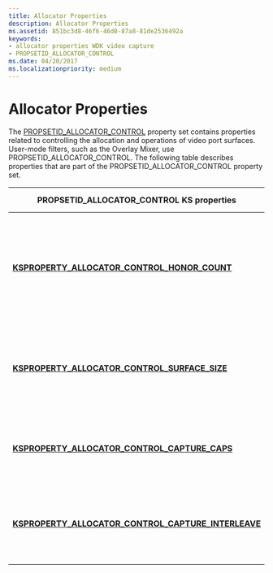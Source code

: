 ```yaml
---
title: Allocator Properties
description: Allocator Properties
ms.assetid: 851bc3d8-46f6-46d0-87a8-81de2536492a
keywords:
- allocator properties WDK video capture
- PROPSETID_ALLOCATOR_CONTROL
ms.date: 04/20/2017
ms.localizationpriority: medium
---
```


# Allocator Properties


The [PROPSETID\_ALLOCATOR\_CONTROL](https://msdn.microsoft.com/library/windows/hardware/ff567792) property set contains properties related to controlling the allocation and operations of video port surfaces. User-mode filters, such as the Overlay Mixer, use PROPSETID\_ALLOCATOR\_CONTROL. The following table describes properties that are part of the PROPSETID\_ALLOCATOR\_CONTROL property set.

<table>
<colgroup>
<col width="50%" />
<col width="50%" />
</colgroup>
<thead>
<tr class="header">
<th>PROPSETID_ALLOCATOR_CONTROL KS properties</th>
<th>Property description</th>
</tr>
</thead>
<tbody>
<tr class="odd">
<td><p><a href="https://msdn.microsoft.com/library/windows/hardware/ff564276" data-raw-source="[&lt;strong&gt;KSPROPERTY_ALLOCATOR_CONTROL_HONOR_COUNT&lt;/strong&gt;](https://msdn.microsoft.com/library/windows/hardware/ff564276)"><strong>KSPROPERTY_ALLOCATOR_CONTROL_HONOR_COUNT</strong></a></p></td>
<td><p>Controls how a filter determines the number of video port overlay surfaces to allocate.</p></td>
</tr>
<tr class="even">
<td><p><a href="https://msdn.microsoft.com/library/windows/hardware/ff564278" data-raw-source="[&lt;strong&gt;KSPROPERTY_ALLOCATOR_CONTROL_SURFACE_SIZE&lt;/strong&gt;](https://msdn.microsoft.com/library/windows/hardware/ff564278)"><strong>KSPROPERTY_ALLOCATOR_CONTROL_SURFACE_SIZE</strong></a></p></td>
<td><p>Controls the dimensions of the video port overlay surface.</p></td>
</tr>
<tr class="odd">
<td><p><a href="https://msdn.microsoft.com/library/windows/hardware/ff564267" data-raw-source="[&lt;strong&gt;KSPROPERTY_ALLOCATOR_CONTROL_CAPTURE_CAPS&lt;/strong&gt;](https://msdn.microsoft.com/library/windows/hardware/ff564267)"><strong>KSPROPERTY_ALLOCATOR_CONTROL_CAPTURE_CAPS</strong></a></p></td>
<td><p>Describes the capture capabilities of the video port.</p></td>
</tr>
<tr class="even">
<td><p><a href="https://msdn.microsoft.com/library/windows/hardware/ff564271" data-raw-source="[&lt;strong&gt;KSPROPERTY_ALLOCATOR_CONTROL_CAPTURE_INTERLEAVE&lt;/strong&gt;](https://msdn.microsoft.com/library/windows/hardware/ff564271)"><strong>KSPROPERTY_ALLOCATOR_CONTROL_CAPTURE_INTERLEAVE</strong></a></p></td>
<td><p>Returns if the video port supports interleaved capture.</p></td>
</tr>
</tbody>
</table>

 

 

 




